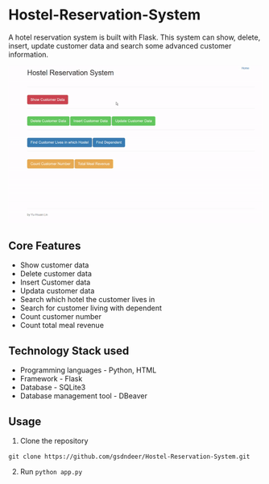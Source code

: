 # Hostel-Reservation-System

A hotel reservation system is built with Flask. This system can show, delete, insert, update customer data and search some advanced customer information.

<img src="https://github.com/gsdndeer/Hostel-Reservation-System/blob/main/figures/demo.gif">

## Core Features
* Show customer data
* Delete customer data
* Insert Customer data
* Updata customer data
* Search which hotel the customer lives in
* Search for customer living with dependent
* Count customer number
* Count total meal revenue

## Technology Stack used
* Programming languages - Python, HTML
* Framework - Flask
* Database - SQLite3
* Database management tool - DBeaver

## Usage
1. Clone the repository
```
git clone https://github.com/gsdndeer/Hostel-Reservation-System.git
```
2. Run ```python app.py```
